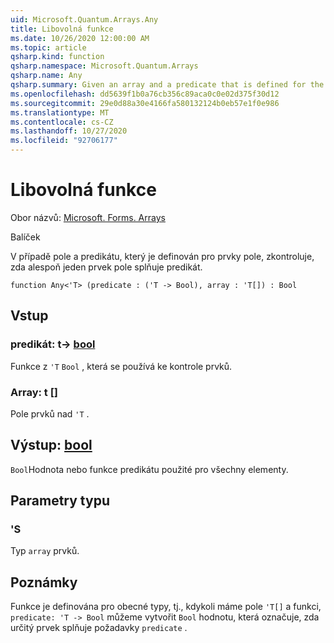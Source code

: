 ```yaml
---
uid: Microsoft.Quantum.Arrays.Any
title: Libovolná funkce
ms.date: 10/26/2020 12:00:00 AM
ms.topic: article
qsharp.kind: function
qsharp.namespace: Microsoft.Quantum.Arrays
qsharp.name: Any
qsharp.summary: Given an array and a predicate that is defined for the elements of the array, checks if at least one element of the array satisfies the predicate.
ms.openlocfilehash: dd5639f1b0a76cb356c89aca0c0e02d375f30d12
ms.sourcegitcommit: 29e0d88a30e4166fa580132124b0eb57e1f0e986
ms.translationtype: MT
ms.contentlocale: cs-CZ
ms.lasthandoff: 10/27/2020
ms.locfileid: "92706177"
---
```

# <a name="any-function"></a>Libovolná funkce

Obor názvů: [Microsoft. Forms. Arrays](xref:Microsoft.Quantum.Arrays)

Balíček [](https://nuget.org/packages/)


V případě pole a predikátu, který je definován pro prvky pole, zkontroluje, zda alespoň jeden prvek pole splňuje predikát.

```qsharp
function Any<'T> (predicate : ('T -> Bool), array : 'T[]) : Bool
```


## <a name="input"></a>Vstup

### <a name="predicate--t---bool"></a>predikát: t-> [bool](xref:microsoft.quantum.lang-ref.bool)

Funkce z `'T` `Bool` , která se používá ke kontrole prvků.


### <a name="array--t"></a>Array: t []

Pole prvků nad `'T` .



## <a name="output--bool"></a>Výstup: [bool](xref:microsoft.quantum.lang-ref.bool)

`Bool`Hodnota nebo funkce predikátu použité pro všechny elementy.

## <a name="type-parameters"></a>Parametry typu

### <a name="t"></a>'S

Typ `array` prvků.

## <a name="remarks"></a>Poznámky

Funkce je definována pro obecné typy, tj., kdykoli máme pole `'T[]` a funkci, `predicate: 'T -> Bool` můžeme vytvořit `Bool` hodnotu, která označuje, zda určitý prvek splňuje požadavky `predicate` .